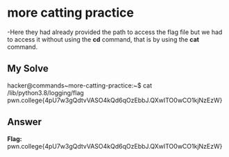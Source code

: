 # more catting practice
-Here they had already provided the path to access the flag file but we had to access it without using the **cd** command, that is by using the **cat** command.

## My Solve

hacker@commands~more-catting-practice:~$ cat /lib/python3.8/logging/flag
pwn.college{4pU7w3gQdtvVASO4kQd6qOzEbbJ.QXwITO0wCO1kjNzEzW}

## Answer
**Flag:** pwn.college{4pU7w3gQdtvVASO4kQd6qOzEbbJ.QXwITO0wCO1kjNzEzW}
